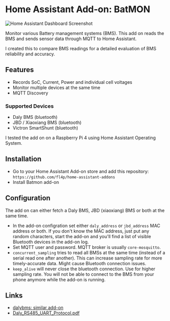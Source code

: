 # Home Assistant Add-on: BatMON

![Home Assistant Dashboard Screenshot](https://repository-images.githubusercontent.com/445289350/03f3d531-37cf-48be-84c8-e6c75270fc87)

Monitor various Battery management systems (BMS). This add on reads the BMS and sends sensor data through MQTT to Home
Assistant.

I created this to compare BMS readings for a detailed evaluation of BMS reliability and accuracy.

## Features

* Records SoC, Current, Power and individual cell voltages
* Monitor multiple devices at the same time
* MQTT Discovery

### Supported Devices

* Daly BMS (bluetooth)
* JBD / Xiaoxiang BMS (bluetooth)
* Victron SmartShunt (bluetooth)

I tested the add on on a Raspberry Pi 4 using Home Assistant Operating System.

## Installation

* Go to your Home Assistant Add-on store and add this repository: `https://github.com/fl4p/home-assistant-addons`
* Install Batmon add-on
  

## Configuration
The add on can either fetch a Daly BMS, JBD (xiaoxiang) BMS or both at the same time.

* In the add-on configration set either `daly_address` or `jbd_address` MAC address or both. If you don't know the MAC
  address, just put any random characters, start the add-on and you'll find a list of visible Bluetooth devices in the
  add-on log.
* Set MQTT user and password. MQTT broker is usually `core-mosquitto`.
* `concurrent_sampling` tries to read all BMSs at the same time (instead of a serial read one after another). This can increase sampling rate for more timely-accurate data. Might cause Bluetooth connection issues.
* `keep_alive` will never close the bluetooth connection. Use for higher sampling rate. You will not be able to connect to the BMS from your phone anymore while the add-on is running.

## Links

* [dalybms: similar add-on](https://github.com/MindFreeze/dalybms)
* [Daly_RS485_UART_Protocol.pdf](https://github.com/jblance/mpp-solar/blob/master/docs/protocols/DALY-Daly_RS485_UART_Protocol.pdf)

